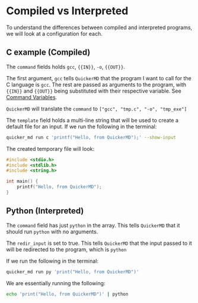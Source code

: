 # Compiled vs Interpreted
To understand the differences between compiled and interpreted programs, we will look at a configuration for each. 

## C example (Compiled)
The `command` fields holds `gcc`, `{{IN}}`, `-o`, `{{OUT}}`.

The first argument, `gcc` tells `QuickerMD` that the program I want to call for the C language is `gcc`. 
The rest are passed as arguments to the program, with `{{IN}}` and `{{OUT}}` being substituted with their respective variable.
See [Command Variables](command.md#variables).

`QuickerMD` will translate the `command` to `["gcc", "tmp.c", "-o", "tmp_exe"]`

The `template` field holds a multi-line string that will be used to create a default file for an input.
If we run the following in the terminal:

```sh
quicker_md run c 'printf("Hello, from QuickerMD");' --show-input
```

The created temporary file will look:

```c
#include <stdio.h>
#include <stdlib.h>
#include <string.h>

int main() {
    printf("Hello, from QuickerMD");
}
```

## Python (Interpreted)
The `command` field has just `python` in the array.
This tells `QuickerMD` that it should run `python` with no arguments.

The `redir_input` is set to true. This tells `QuickerMD` that the input passed to it will be redirected to the program, which is `python`

If we run the following in the terminal:

```sh
quicker_md run py 'print("Hello, from QuickerMD")'
```

We are essentially running the following:

```sh
echo 'print("Hello, from QuickerMD")' | python
```

